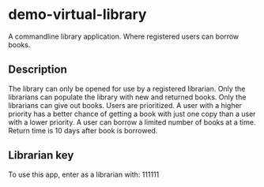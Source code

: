# demo-virtual-library
A commandline library application. Where registered users can borrow books.

## Description
The library can only be opened for use by a registered librarian.
Only the librarians can populate the library with new and returned books.
Only the librarians can give out books.
Users are prioritized.
A user with a higher priority has a better chance of getting a book with just one copy than a user with a lower priority.
A user can borrow a limited number of books at a time.
Return time is 10 days after book is borrowed. 

## Librarian key 
To use this app, enter as a librarian with: 111111
